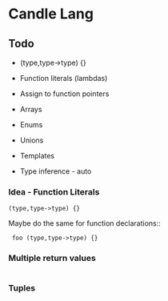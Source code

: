 # Candle Lang

## Todo


- (type,type->type) {}

- Function literals (lambdas)
- Assign to function pointers 

- Arrays
- Enums
- Unions
- Templates

- Type inference - auto

### Idea - Function Literals
```
(type,type->type) {}
```

 Maybe do the same for function declarations::
```
 foo (type,type->type) {}
```

### Multiple return values

```

```

### Tuples

```

```